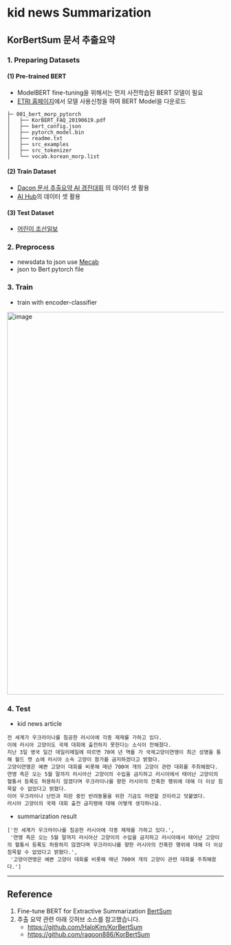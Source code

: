 
# kid news Summarization


## KorBertSum 문서 추출요약 

### 1. Preparing Datasets

#### (1) Pre-trained BERT 
- ModelBERT fine-tuning을 위해서는 먼저 사전학습된 BERT 모델이 필요
- [ETRI 홈페이지](https://aiopen.etri.re.kr/service_dataset.php)에서 모델 사용신청을 하여 BERT Model을 다운로드

```
├─ 001_bert_morp_pytorch
│   ├── KorBERT_FAQ_20190619.pdf
│   ├── bert_config.json
│   ├── pytorch_model.bin
│   ├── readme.txt
│   ├── src_examples
│   ├── src_tokenizer
│   └── vocab.korean_morp.list
```

#### (2) Train Dataset
- [Dacon 문서 추출요약 AI 경진대회](https://dacon.io/competitions/official/235671/data) 의 데이터 셋 활용
- [AI Hub](https://aihub.or.kr/aidata/8054)의 데이터 셋 활용

#### (3) Test Dataset
- [어린이 조선일보](http://kid.chosun.com) 

### 2. Preprocess
- newsdata to json use [Mecab](https://konlpy.org/ko/latest/api/konlpy.tag/#mecab-class)
- json to Bert pytorch file

### 3. Train
- train with encoder-classifier

<img width="888" alt="image" src="https://user-images.githubusercontent.com/44595181/163676742-e8f58c31-5b43-42ae-9162-70e4006e5608.png">


### 4. Test

- kid news article
```
전 세계가 우크라이나를 침공한 러시아에 각종 제재를 가하고 있다.
이에 러시아 고양이도 국제 대회에 출전하지 못한다는 소식이 전해졌다.
지난 3일 영국 일간 데일리메일에 따르면 70여 년 역를 가 국제고양이연맹이 최근 성명을 통해 월드 캣 쇼에 러시아 소속 고양이 참가를 금지하겠다고 밝혔다.
고양이연맹은 예쁜 고양이 대회를 비롯해 매년 700여 개의 고양이 관련 대회를 주최해왔다.
연맹 측은 오는 5월 말까지 러시아산 고양이의 수입을 금지하고 러시아에서 태어난 고양이의 혈통서 등록도 허용하지 않겠다며 우크라이나를 향한 러시아의 잔혹한 행위에 대해 더 이상 침묵할 수 없었다고 밝혔다.
이어 우크라이나 난민과 피란 중인 반려동물을 위한 기금도 마련할 것이라고 덧붙였다.
러시아 고양이의 국제 대회 출전 금지령에 대해 어떻게 생각하나요.
```

- summarization result
```
['전 세계가 우크라이나를 침공한 러시아에 각종 제재를 가하고 있다.',
 '연맹 측은 오는 5월 말까지 러시아산 고양이의 수입을 금지하고 러시아에서 태어난 고양이의 혈통서 등록도 허용하지 않겠다며 우크라이나를 향한 러시아의 잔혹한 행위에 대해 더 이상 침묵할 수 없었다고 밝혔다.',
 '고양이연맹은 예쁜 고양이 대회를 비롯해 매년 700여 개의 고양이 관련 대회를 주최해왔다.']
```

---

## Reference
1. Fine-tune BERT for Extractive Summarization [BertSum](https://github.com/nlpyang/BertSum)
2. 추출 요약 관련 아래 깃허브 소스를 참고했습니다.
	- https://github.com/HaloKim/KorBertSum
	- https://github.com/raqoon886/KorBertSum